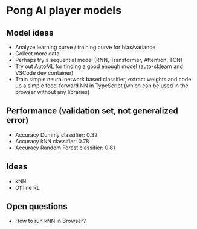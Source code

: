 # Pong AI player models

## Model ideas

* Analyze learning curve / training curve for bias/variance
* Collect more data
* Perhaps try a sequential model (RNN, Transformer, Attention, TCN)
* Try out AutoML for finding a good enough model (auto-sklearn and VSCode dev container)
* Train simple neural network based classifier, extract weights and code up a simple feed-forward NN in TypeScript (which can be used in the browser without any libraries)

## Performance (validation set, not generalized error)

* Accuracy Dummy classifier: 0.32
* Accuracy kNN classifier: 0.78
* Accuracy Random Forest classifier: 0.81

## Ideas

* kNN
* Offline RL

## Open questions

* How to run kNN in Browser?